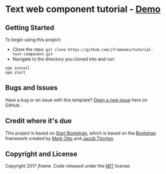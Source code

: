 # Text web component tutorial - [Demo](https://tutorial-text-component.herokuapp.com)

## Getting Started

To begin using this project:
* Clone the repo: `git clone https://github.com/jframedev/tutorial-text-component.git`
* Navigate to the directory you cloned into and run:

```
npm install
npm start
```

## Bugs and Issues

Have a bug or an issue with this template? [Open a new issue](https://github.com/jframedev/tutorial-text-component/issues) here on GitHub.

## Credit where it's due

This project is based on [Start Bootstrap](http://startbootstrap.com/template-overviews/new-age/), which is based on the [Bootstrap](http://getbootstrap.com/) framework created by [Mark Otto](https://twitter.com/mdo) and [Jacob Thorton](https://twitter.com/fat).

## Copyright and License

Copyright 2017 jframe. Code released under the [MIT](https://github.com/jframedev/tutorial-text-component/blob/master/LICENSE) license.
